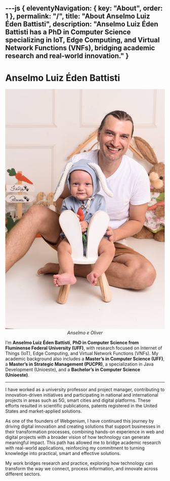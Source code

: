 ---js
{
  eleventyNavigation: {
    key: "About",
    order: 1
  },
  permalink: "/",
  title: "About Anselmo Luiz Éden Battisti",
  description: "Anselmo Luiz Éden Battisti has a PhD in Computer Science specializing in IoT, Edge Computing, and Virtual Network Functions (VNFs), bridging academic research and real-world innovation."
}
---

# Anselmo Luiz Éden Battisti

<div class="bio-grid">
  <div class="bio-col-left">
    <img loading="lazy" decoding="async" src="./about/anselmo_oliver.jpg" alt="Anselmo Luiz Éden Battisti e Oliver">
    <p style="font-size: 14px; text-align: center; margin-top:0px; font-style: italic">
      Anselmo e Oliver
    </p>
  </div>
  <div class="bio-col-right">
    <p>I’m <strong>Anselmo Luiz Éden Battisti</strong>, <strong>PhD in Computer Science from Fluminense Federal University (UFF)</strong>, with research focused on Internet of Things (IoT), Edge Computing, and Virtual Network Functions (VNFs). My academic background also includes a <strong>Master’s in Computer Science (UFF)</strong>, a <strong>Master’s in Strategic Management (PUCPR)</strong>, a specialization in Java Development (Unioeste), and a <strong>Bachelor’s in Computer Science (Unioeste)</strong>.</p>

  </div>
</div>
  <hr>
  <p>I have worked as a university professor and project manager, contributing to innovation-driven initiatives and participating in national and international projects in areas such as 5G, smart cities and digital platforms. These efforts resulted in scientific publications, patents registered in the United States and market-applied solutions. </p>

  <p>As one of the founders of Webgenium, I have continued this journey by driving digital innovation and creating solutions that support businesses in their transformation processes, combining hands-on experience in web and digital projects with a broader vision of how technology can generate meaningful impact. This path has allowed me to bridge academic research with real-world applications, reinforcing my commitment to turning knowledge into practical, smart and effective solutions.</p>

  <p>My work bridges research and practice, exploring how technology can transform the way we connect, process information, and innovate across different sectors.</p>

